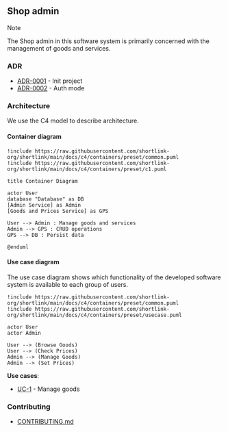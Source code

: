 ## Shop admin

> [!NOTE]
> The Shop admin in this software system is primarily concerned with the management of goods and services.

### ADR

- [ADR-0001](./docs/ADR/decisions/0001-init.md) - Init project
- [ADR-0002](./docs/ADR/decisions/0002-auth-mode.md) - Auth mode

### Architecture

We use the C4 model to describe architecture.

#### Container diagram

```plantuml
!include https://raw.githubusercontent.com/shortlink-org/shortlink/main/docs/c4/containers/preset/common.puml
!include https://raw.githubusercontent.com/shortlink-org/shortlink/main/docs/c4/containers/preset/c1.puml

title Container Diagram

actor User
database "Database" as DB
[Admin Service] as Admin
[Goods and Prices Service] as GPS

User --> Admin : Manage goods and services
Admin --> GPS : CRUD operations
GPS --> DB : Persist data

@enduml
```

#### Use case diagram

The use case diagram shows which functionality of the developed software system is
available to each group of users.

```plantuml
!include https://raw.githubusercontent.com/shortlink-org/shortlink/main/docs/c4/containers/preset/common.puml
!include https://raw.githubusercontent.com/shortlink-org/shortlink/main/docs/c4/containers/preset/usecase.puml

actor User
actor Admin

User --> (Browse Goods)
User --> (Check Prices)
Admin --> (Manage Goods)
Admin --> (Set Prices)
```

**Use cases**:

- [UC-1](src/usecases/manage_goods/README.md) - Manage goods


### Contributing

- [CONTRIBUTING.md](./CONTRIBUTING.md)
